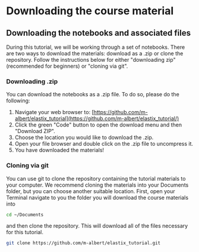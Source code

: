 # Downloading the course material

## Downloading the notebooks and associated files
During this tutorial, we will be working through a set of notebooks. There are two ways to download the materials: download as a .zip or clone the repository. Follow the instructions below for either "downloading zip" (recommended for beginners) or "cloning via git".

### Downloading .zip
You can download the notebooks as a .zip file. To do so, please do the following:

1. Navigate your web browser to: [https://github.com/m-albert/elastix_tutorial](https://github.com/m-albert/elastix_tutorial/)
2. Click the green "Code" button to open the download menu and then "Download ZIP".
3. Choose the location you would like to download the .zip.
4. Open your file browser and double click on the .zip file to uncompress it.
5. You have downloaded the materials!


### Cloning via git
You can use git to clone the repository containing the tutorial materials to your computer. We recommend cloning the materials into your Documents folder, but you can choose another suitable location. First, open your Terminal navigate to you the folder you will download the course materials into

```bash
cd ~/Documents
```

and then clone the repository. This will download all of the files necessary for this tutorial.

```bash
git clone https://github.com/m-albert/elastix_tutorial.git
```
